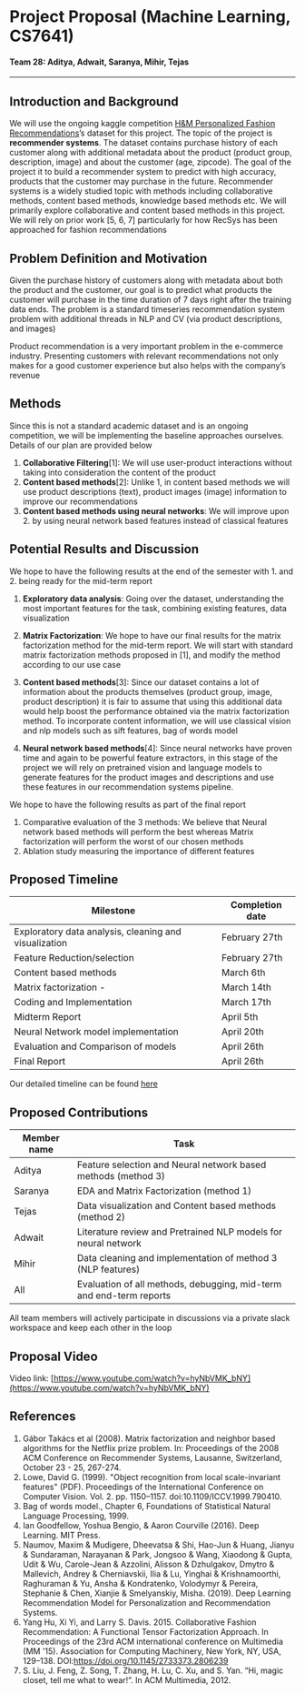 # Project Proposal (Machine Learning, CS7641)
#### Team 28: Aditya, Adwait, Saranya, Mihir, Tejas

________________________

## Introduction and Background

We will use the ongoing kaggle competition [H&M Personalized Fashion Recommendations](https://www.kaggle.com/c/h-and-m-personalized-fashion-recommendations/overview)’s dataset for this project. The topic of the project is **recommender systems**. The dataset contains purchase history of each customer along with additional metadata about the product (product group, description, image) and about the customer (age, zipcode). The goal of the project it to build a recommender system to predict with high accuracy, products that the customer may purchase in the future. Recommender systems is a widely studied topic with methods including collaborative methods, content based methods, knowledge based methods etc. We will primarily explore collaborative and content based methods in this project. We will rely on prior work [5, 6, 7] particularly for how RecSys has been approached for fashion recommendations

## Problem Definition and Motivation

Given the purchase history of customers along with metadata about both the product and the customer, our goal is to predict what products the customer will purchase in the time duration of 7 days right after the training data ends. The problem is a standard timeseries recommendation system problem with additional threads in NLP and CV (via product descriptions, and images)

Product recommendation is a very important problem in the e-commerce industry. Presenting customers with relevant recommendations not only makes for a good customer experience but also helps with the company’s revenue

## Methods

Since this is not a standard academic dataset and is an ongoing competition, we will be implementing the baseline approaches ourselves. Details of our plan are provided below

1. **Collaborative Filtering**[1]: We will use user-product interactions without taking into consideration the content of the product
2. **Content based methods**[2]: Unlike 1, in content based methods we will use product descriptions (text), product images (image) information to improve our recommendations
3. **Content based methods using neural networks**: We will improve upon 2. by using neural network based features instead of classical features


## Potential Results and Discussion

We hope to have the following results at the end of the semester with 1. and 2. being ready for the mid-term report

1. **Exploratory data analysis**: Going over the dataset, understanding the most important features for the task, combining existing features, data visualization

2. **Matrix Factorization**: We hope to have our final results for the matrix factorization method for the mid-term report. We will start with standard matrix factorization methods proposed in [1], and modify the method according to our use case

3. **Content based methods**[3]: Since our dataset contains a lot of information about the products themselves (product group, image, product description) it is fair to assume that using this additional data would help boost the performance obtained via the matrix factorization method. To incorporate content information, we will use classical vision and nlp models such as sift features, bag of words model

4. **Neural network based methods**[4]: Since neural networks have proven time and again to be powerful feature extractors, in this stage of the project we will rely on pretrained vision and language models to generate features for the product images and descriptions and use these features in our recommendation systems pipeline.

We hope to have the following results as part of the final report
1.  Comparative evaluation of the 3 methods: We believe that Neural network based methods will perform the best whereas Matrix factorization will perform the worst of our chosen methods
2.  Ablation study measuring the importance of different features

## Proposed Timeline

| Milestone | Completion date |
|-----------|------|
|Exploratory data analysis, cleaning and visualization | February 27th|
|Feature Reduction/selection | February 27th|
|Content based methods | March 6th|
|Matrix factorization -| March 14th|
|Coding and Implementation | March 17th|
|Midterm Report | April 5th|
|Neural Network model implementation | April 20th|
|Evaluation and Comparison of models | April 26th|
|Final Report | April 26th|

Our detailed timeline can be found [here](https://github.com/AdityaAS/ml_project/blob/main/ML%20timeline.pdf)

## Proposed Contributions

|Member name | Task |
|------------|------|
| Aditya     | Feature selection and Neural network based methods (method 3) |
| Saranya    | EDA and Matrix Factorization (method 1) |
| Tejas      | Data visualization and Content based methods (method 2) |
| Adwait     | Literature review and Pretrained NLP models for neural network |
| Mihir      | Data cleaning and implementation of method 3 (NLP features) |
| All        | Evaluation of all methods, debugging, mid-term and end-term reports |

All team members will actively participate in discussions via a private slack workspace and keep each other in the loop

## Proposal Video

Video link: [https://www.youtube.com/watch?v=hyNbVMK_bNY](https://www.youtube.com/watch?v=hyNbVMK_bNY)

## References

1. Gábor Takács et al (2008). Matrix factorization and neighbor based algorithms for the Netflix prize problem. In: Proceedings of the 2008 ACM Conference on Recommender Systems, Lausanne, Switzerland, October 23 - 25, 267-274.
2. Lowe, David G. (1999). "Object recognition from local scale-invariant features" (PDF). Proceedings of the International Conference on Computer Vision. Vol. 2. pp. 1150–1157. doi:10.1109/ICCV.1999.790410.
3. Bag of words model., Chapter 6, Foundations of Statistical Natural Language Processing, 1999.
4. Ian Goodfellow, Yoshua Bengio, & Aaron Courville (2016). Deep Learning. MIT Press.
5. Naumov, Maxim & Mudigere, Dheevatsa & Shi, Hao-Jun & Huang, Jianyu & Sundaraman, Narayanan & Park, Jongsoo & Wang, Xiaodong & Gupta, Udit & Wu, Carole-Jean & Azzolini, Alisson & Dzhulgakov, Dmytro & Mallevich, Andrey & Cherniavskii, Ilia & Lu, Yinghai & Krishnamoorthi, Raghuraman & Yu, Ansha & Kondratenko, Volodymyr & Pereira, Stephanie & Chen, Xianjie & Smelyanskiy, Misha. (2019). Deep Learning Recommendation Model for Personalization and Recommendation Systems.
6. Yang Hu, Xi Yi, and Larry S. Davis. 2015. Collaborative Fashion Recommendation: A Functional Tensor Factorization Approach. In Proceedings of the 23rd ACM international conference on Multimedia (MM '15). Association for Computing Machinery, New York, NY, USA, 129–138. DOI:https://doi.org/10.1145/2733373.2806239
7. S. Liu, J. Feng, Z. Song, T. Zhang, H. Lu, C. Xu, and S. Yan. “Hi, magic closet, tell me what to wear!”. In ACM Multimedia, 2012.


